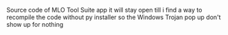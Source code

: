 Source code of MLO Tool Suite app
it will stay open till i find a way to recompile the code without py installer so the Windows Trojan pop up don't show up for nothing
